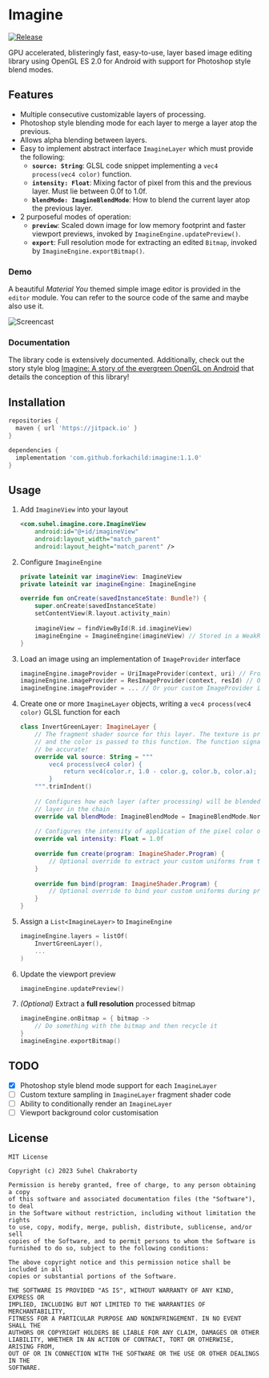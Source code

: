 # Imagine
[![Release](https://jitpack.io/v/forkachild/imagine.svg?style=flat-square)](https://jitpack.io/#forkachild/imagine)

GPU accelerated, blisteringly fast, easy-to-use, layer based image editing library using OpenGL ES 2.0 for Android with support for Photoshop style blend modes.

## Features
- Multiple consecutive customizable layers of processing.
- Photoshop style blending mode for each layer to merge a layer atop the previous.
- Allows alpha blending between layers.
- Easy to implement abstract interface `ImagineLayer` which must provide the following:
  - **`source: String`**: GLSL code snippet implementing a `vec4 process(vec4 color)` function.
  - **`intensity: Float`**: Mixing factor of pixel from this and the previous layer. Must lie between 0.0f to 1.0f.
  - **`blendMode: ImagineBlendMode`**: How to blend the current layer atop the previous layer.
- 2 purposeful modes of operation:
  - **`preview`**: Scaled down image for low memory footprint and faster viewport previews, invoked by `ImagineEngine.updatePreview()`.
  - **`export`**: Full resolution mode for extracting an edited `Bitmap`, invoked by `ImagineEngine.exportBitmap()`.

### Demo
A beautiful _Material You_ themed simple image editor is provided in the `editor` module. You can refer to the source code of the same and maybe also use it.

![Screencast](assets/screencast.gif "Imagine Editor Demo")

### Documentation
The library code is extensively documented. Additionally, check out the story style blog [Imagine: A story of the evergreen OpenGL on Android](https://medium.com/@suhelchakraborty/imagine-a-story-of-the-evergreen-opengl-on-android-c36b4e8463f0) that details the conception of this library!

## Installation
```groovy
repositories {
  maven { url 'https://jitpack.io' }
}
```

```groovy
dependencies {
  implementation 'com.github.forkachild:imagine:1.1.0'
}
```

## Usage
1. Add `ImagineView` into your layout
   ```xml
   <com.suhel.imagine.core.ImagineView
       android:id="@+id/imagineView"
       android:layout_width="match_parent"
       android:layout_height="match_parent" />
   ```
2. Configure `ImagineEngine`
   ```kotlin
   private lateinit var imagineView: ImagineView
   private lateinit var imagineEngine: ImagineEngine
   
   override fun onCreate(savedInstanceState: Bundle?) {
       super.onCreate(savedInstanceState)
       setContentView(R.layout.activity_main)
       
       imagineView = findViewById(R.id.imagineView)
       imagineEngine = ImagineEngine(imagineView) // Stored in a WeakReference internally
   }
   ```
3. Load an image using an implementation of `ImageProvider` interface
   ```kotlin
   imagineEngine.imageProvider = UriImageProvider(context, uri) // From ContentResolver Uri
   imagineEngine.imageProvider = ResImageProvider(context, resId) // Or from a drawable res
   imagineEngine.imageProvider = ... // Or your custom ImageProvider implementation
   ```
4. Create one or more `ImagineLayer` objects, writing a `vec4 process(vec4 color)` GLSL function for each
   ```kotlin
   class InvertGreenLayer: ImagineLayer {
       // The fragment shader source for this layer. The texture is pre-sampled
       // and the color is passed to this function. The function signature must
       // be accurate!
       override val source: String = """
           vec4 process(vec4 color) {
               return vec4(color.r, 1.0 - color.g, color.b, color.a); // The alpha channel is important!
           }
       """.trimIndent()
       
       // Configures how each layer (after processing) will be blended with the previous
       // layer in the chain
       override val blendMode: ImagineBlendMode = ImagineBlendMode.Normal
       
       // Configures the intensity of application of the pixel color output from this layer
       override val intensity: Float = 1.0f
       
       override fun create(program: ImagineShader.Program) {
           // Optional override to extract your custom uniforms from the shader program
       }
       
       override fun bind(program: ImagineShader.Program) {
           // Optional override to bind your custom uniforms during processing
       }
   }
   ```
5. Assign a `List<ImagineLayer>` to `ImagineEngine`
   ```kotlin
   imagineEngine.layers = listOf(
       InvertGreenLayer(),
       ...
   )
   ```
6. Update the viewport preview
   ```kotlin
   imagineEngine.updatePreview()
   ```
7. _(Optional)_ Extract a **full resolution** processed bitmap
   ```kotlin
   imagineEngine.onBitmap = { bitmap ->
       // Do something with the bitmap and then recycle it
   }
   imagineEngine.exportBitmap()
   ```

## TODO
- [X] Photoshop style blend mode support for each `ImagineLayer`
- [ ] Custom texture sampling in `ImagineLayer` fragment shader code
- [ ] Ability to conditionally render an `ImagineLayer`
- [ ] Viewport background color customisation

## License
```
MIT License

Copyright (c) 2023 Suhel Chakraborty

Permission is hereby granted, free of charge, to any person obtaining a copy
of this software and associated documentation files (the "Software"), to deal
in the Software without restriction, including without limitation the rights
to use, copy, modify, merge, publish, distribute, sublicense, and/or sell
copies of the Software, and to permit persons to whom the Software is
furnished to do so, subject to the following conditions:

The above copyright notice and this permission notice shall be included in all
copies or substantial portions of the Software.

THE SOFTWARE IS PROVIDED "AS IS", WITHOUT WARRANTY OF ANY KIND, EXPRESS OR
IMPLIED, INCLUDING BUT NOT LIMITED TO THE WARRANTIES OF MERCHANTABILITY,
FITNESS FOR A PARTICULAR PURPOSE AND NONINFRINGEMENT. IN NO EVENT SHALL THE
AUTHORS OR COPYRIGHT HOLDERS BE LIABLE FOR ANY CLAIM, DAMAGES OR OTHER
LIABILITY, WHETHER IN AN ACTION OF CONTRACT, TORT OR OTHERWISE, ARISING FROM,
OUT OF OR IN CONNECTION WITH THE SOFTWARE OR THE USE OR OTHER DEALINGS IN THE
SOFTWARE.
```
